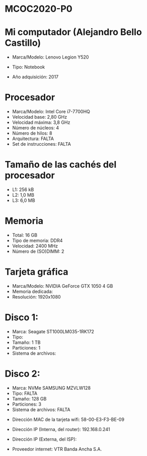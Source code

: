# MCOC2020-P0

# Mi computador (Alejandro Bello Castillo) 

* Marca/Modelo: Lenovo Legion Y520 

* Tipo: Notebook

* Año adquisición: 2017

# Procesador
  - Marca/Modelo: Intel Core i7-7700HQ 
  - Velocidad base: 2,80 GHz
  - Velocidad máxima: 3,8 GHz 
  - Número de núcleos: 4
  - Número de hilos: 8 
  - Arquitectura: FALTA
  - Set de instrucciones: FALTA

# Tamaño de las cachés del procesador
  - L1: 256 kB
  - L2: 1,0 MB
  - L3: 6,0 MB 

# Memoria
  - Total: 16 GB
  - Tipo de memoria: DDR4
  - Velocidad: 2400 MHz
  - Número de (SO)DIMM: 2 

# Tarjeta gráfica 
  - Marca/Modelo: NVIDIA GeForce GTX 1050 4 GB 
  - Memoria dedicada: 
  - Resolución: 1920x1080

# Disco 1: 
  - Marca: Seagate ST1000LM035-1RK172
  - Tipo: 
  - Tamaño: 1 TB
  - Particiones: 1
  - Sistema de archivos: 

# Disco 2: 
  - Marca: NVMe SAMSUNG MZVLW128 
  - Tipo: FALTA
  - Tamaño: 128 GB
  - Particiones: 3
  - Sistema de archivos: FALTA 

* Dirección MAC de la tarjeta wifi: 58-00-E3-F3-BE-09

* Dirección IP (Interna, del router): 192.168.0.241

* Dirección IP (Externa, del ISP): 

* Proveedor internet: VTR Banda Ancha S.A.
